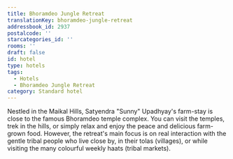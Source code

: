 ```yaml
---
title: Bhoramdeo Jungle Retreat
translationKey: bhoramdeo-jungle-retreat
addressbook_id: 2937
postalcode: ''
starcategories_id: ''
rooms: ''
draft: false
id: hotel
type: hotels
tags:
  - Hotels
  - Bhoramdeo Jungle Retreat
category: Standard hotel
---
```

Nestled in the Maikal Hills, Satyendra "Sunny" Upadhyay's farm-stay is close to the famous Bhoramdeo temple complex. You can visit the temples, trek in the hills, or simply relax and enjoy the peace and delicious farm-grown food. However, the retreat's main focus is on real interaction with the gentle tribal people who live close by, in their tolas (villages), or while visiting the many colourful weekly haats (tribal markets).